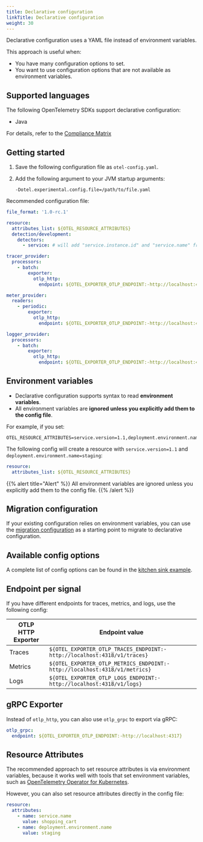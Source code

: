 ```yaml
---
title: Declarative configuration
linkTitle: Declarative configuration
weight: 30
---
```


Declarative configuration uses a YAML file instead of environment variables.

This approach is useful when:

- You have many configuration options to set.
- You want to use configuration options that are not available as environment
  variables.

## Supported languages

The following OpenTelemetry SDKs support declarative configuration:

- Java

For details, refer to the
[Compliance Matrix](https://github.com/open-telemetry/opentelemetry-specification/blob/main/spec-compliance-matrix.md#declarative-configuration)

## Getting started

1. Save the following configuration file as `otel-config.yaml`.
2. Add the following argument to your JVM startup arguments:

   ```shell
   -Dotel.experimental.config.file=/path/to/file.yaml
   ```

Recommended configuration file:

```yaml
file_format: '1.0-rc.1'

resource:
  attributes_list: ${OTEL_RESOURCE_ATTRIBUTES}
  detection/development:
    detectors:
      - service: # will add "service.instance.id" and "service.name" from OTEL_SERVICE_NAME

tracer_provider:
  processors:
    - batch:
        exporter:
          otlp_http:
            endpoint: ${OTEL_EXPORTER_OTLP_ENDPOINT:-http://localhost:4318}/v1/traces

meter_provider:
  readers:
    - periodic:
        exporter:
          otlp_http:
            endpoint: ${OTEL_EXPORTER_OTLP_ENDPOINT:-http://localhost:4318}/v1/metrics

logger_provider:
  processors:
    - batch:
        exporter:
          otlp_http:
            endpoint: ${OTEL_EXPORTER_OTLP_ENDPOINT:-http://localhost:4318}/v1/logs
```

## Environment variables

- Declarative configuration supports syntax to read **environment variables**.
- All environment variables are **ignored unless you explicitly add them to the
  config file**.

For example, if you set:

```shell
OTEL_RESOURCE_ATTRIBUTES=service.version=1.1,deployment.environment.name=staging
```

The following config will create a resource with `service.version=1.1` and
`deployment.environment.name=staging`:

```yaml
resource:
  attributes_list: ${OTEL_RESOURCE_ATTRIBUTES}
```

{{% alert title="Alert" %}} All environment variables are ignored unless you
explicitly add them to the config file. {{% /alert %}}

## Migration configuration

If your existing configuration relies on environment variables, you can use the
[migration configuration](https://github.com/open-telemetry/opentelemetry-configuration/blob/main/examples/sdk-migration-config.yaml)
as a starting point to migrate to declarative configuration.

## Available config options

A complete list of config options can be found in the
[kitchen sink example](https://github.com/open-telemetry/opentelemetry-configuration/blob/main/examples/kitchen-sink.yaml).

## Endpoint per signal

If you have different endpoints for traces, metrics, and logs, use the following
config:

| OTLP HTTP Exporter | Endpoint value                                                             |
| ------------------ | -------------------------------------------------------------------------- |
| Traces             | `${OTEL_EXPORTER_OTLP_TRACES_ENDPOINT:-http://localhost:4318/v1/traces}`   |
| Metrics            | `${OTEL_EXPORTER_OTLP_METRICS_ENDPOINT:-http://localhost:4318/v1/metrics}` |
| Logs               | `${OTEL_EXPORTER_OTLP_LOGS_ENDPOINT:-http://localhost:4318/v1/logs}`       |

## gRPC Exporter

Instead of `otlp_http`, you can also use `otlp_grpc` to export via gRPC:

```yaml
otlp_grpc:
  endpoint: ${OTEL_EXPORTER_OTLP_ENDPOINT:-http://localhost:4317}
```

## Resource Attributes

The recommended approach to set resource attributes is via environment
variables, because it works well with tools that set environment variables, such
as
[OpenTelemetry Operator for Kubernetes](/docs/platforms/kubernetes/operator/).

However, you can also set resource attributes directly in the config file:

```yaml
resource:
  attributes:
    - name: service.name
      value: shopping_cart
    - name: deployment.environment.name
      value: staging
```
